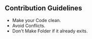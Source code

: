 ## Contribution Guidelines

- Make your Code clean.
- Avoid Conflicts.
- Don't Make Folder if it already exits.
